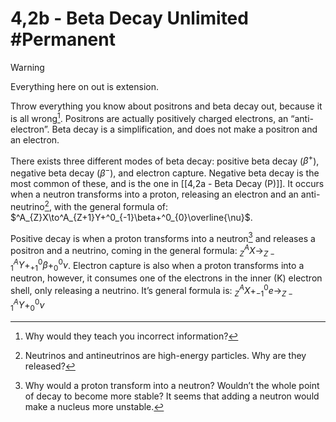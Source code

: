 # 4,2b - Beta Decay Unlimited #Permanent 
> [!WARNING]
> Everything here on out is extension.

Throw everything you know about positrons and beta decay out, because it is all wrong[^1]. Positrons are actually positively charged electrons, an “anti-electron”. Beta decay is a simplification, and does not make a positron and an electron.

There exists three different modes of beta decay: positive beta decay ($\beta^+$), negative beta decay ($\beta^-$), and electron capture. Negative beta decay is the most common of these, and is the one in [[4,2a - Beta Decay (P)]]. It occurs when a neutron transforms into a proton, releasing an electron and an anti-neutrino[^2], with the general formula of: $^A_{Z}X\to^A_{Z+1}Y+^0_{-1}\beta+^0_{0}\overline{\nu}$.

Positive decay is when a proton transforms into a neutron[^3] and releases a positron and a neutrino, coming in the general formula: $^A_{Z}X\to^A_{Z-1}Y+^0_{+1}\beta+^0_{0}\nu$. Electron capture is also when a proton transforms into a neutron, however, it consumes one of the electrons in the inner (K) electron shell, only releasing a neutrino. It’s general formula is: $^A_{Z}X+^0_{-1}e\to^A_{Z-1}Y+^0_{0}\nu$

[^1]: Why would they teach you incorrect information?
[^2]: Neutrinos and antineutrinos are high-energy particles. Why are they released?
[^3]: Why would a proton transform into a neutron? Wouldn’t the whole point of decay to become more stable? It seems that adding a neutron would make a nucleus more unstable.
